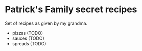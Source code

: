 # Patrick's Family secret recipes

Set of recipes as given by my grandma.

- pizzas (TODO)
- sauces (TODO)
- spreads (TODO)
